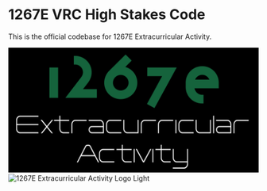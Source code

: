 # 1267E VRC High Stakes Code
This is the official codebase for 1267E Extracurricular Activity.

![1267E Extracurricular Activity Logo](https://github.com/Elfking29/1267E_High_Stakes/blob/main/Z_Random_Files/Logo.JPG)
![1267E Extracurricular Activity Logo Light](https://github.com/Elfking29/1267E_High_Stakes/blob/main/Z_Random_Files/Logo_Light.PNG)

